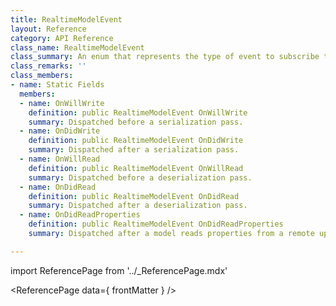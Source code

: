 ```yaml
---
title: RealtimeModelEvent
layout: Reference
category: API Reference
class_name: RealtimeModelEvent
class_summary: An enum that represents the type of event to subscribe to. Generally used with [RealtimeCallback]
class_remarks: ''
class_members:
- name: Static Fields
  members:
  - name: OnWillWrite
    definition: public RealtimeModelEvent OnWillWrite
    summary: Dispatched before a serialization pass.
  - name: OnDidWrite
    definition: public RealtimeModelEvent OnDidWrite
    summary: Dispatched after a serialization pass.
  - name: OnWillRead
    definition: public RealtimeModelEvent OnWillRead
    summary: Dispatched before a deserialization pass.
  - name: OnDidRead
    definition: public RealtimeModelEvent OnDidRead
    summary: Dispatched after a deserialization pass.
  - name: OnDidReadProperties
    definition: public RealtimeModelEvent OnDidReadProperties
    summary: Dispatched after a model reads properties from a remote update.

---
```

import ReferencePage from '../_ReferencePage.mdx'

<ReferencePage data={ frontMatter } />
